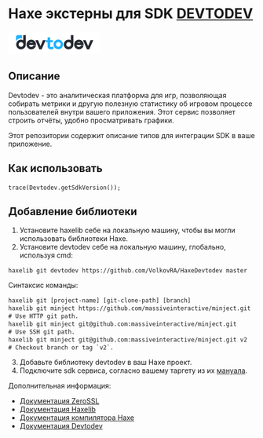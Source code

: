 # Haxe экстерны для SDK [DEVTODEV](https://www.devtodev.com/)

![](https://github.com/VolkovRA/HaxeDevtodev/blob/master/logo.png?raw=true "DEVTODEV")

Описание
------------

Devtodev - это аналитическая платформа для игр, позволяющая собирать метрики и другую полезную статистику об игровом процессе пользователей внутри вашего приложения. Этот сервис позволяет строить отчёты, удобно просматривать графики.

Этот репозитории содержит описание типов для интеграции SDK в ваше приложение.

Как использовать
------------------------------

```
trace(Devtodev.getSdkVersion());
```

Добавление библиотеки
------------------------------

1. Установите haxelib себе на локальную машину, чтобы вы могли использовать библиотеки Haxe.
2. Установите devtodev себе на локальную машину, глобально, используя cmd:
```
haxelib git devtodev https://github.com/VolkovRA/HaxeDevtodev master
```
Синтаксис команды:
```
haxelib git [project-name] [git-clone-path] [branch]
haxelib git minject https://github.com/massiveinteractive/minject.git         # Use HTTP git path.
haxelib git minject git@github.com:massiveinteractive/minject.git             # Use SSH git path.
haxelib git minject git@github.com:massiveinteractive/minject.git v2          # Checkout branch or tag `v2`.
```
3. Добавьте библиотеку devtodev в ваш Haxe проект.
4. Подключите sdk сервиса, согласно вашему таргету из их [мануала](https://docs.devtodev.com/integration).

Дополнительная информация:
 * [Документация ZeroSSL](https://zerossl.com/documentation/api/ "ZeroSSL Documentation")
 * [Документация Haxelib](https://lib.haxe.org/documentation/using-haxelib/ "Using Haxelib")
 * [Документация компилятора Haxe](https://haxe.org/manual/compiler-usage-hxml.html "Configure compile.hxml")
 * [Документация Devtodev](https://docs.devtodev.com/ "Introduction")